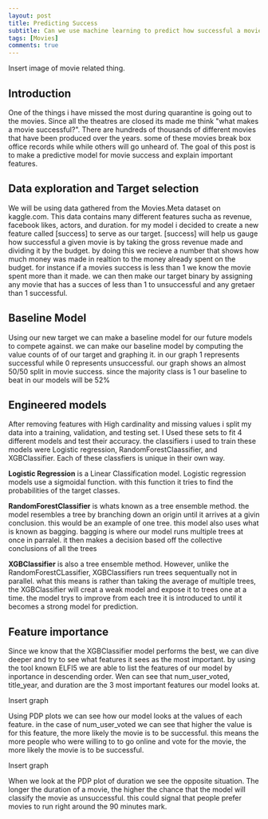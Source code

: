 ```yaml
---
layout: post
title: Predicting Success
subtitle: Can we use machine learning to predict how successful a movie will be?
tags: [Movies]
comments: true
---
```


Insert image of movie related thing.

## Introduction

  One of the things i have missed the most during quarantine is going out to the movies. Since all the theatres are closed its made me think "what makes a movie successful?". There are hundreds of thousands of different movies that have been produced over the years. some of these movies break box office records while while others will go unheard of. The goal of this post is to make a predictive model for movie success and explain important features.
  
## Data exploration and Target selection
  
  We will be using data gathered from the Movies.Meta dataset on kaggle.com. This data contains many different features sucha as revenue, facebook likes, actors, and duration. for my model i decided to create a new feature called [success] to serve as our target. [success] will help us gauge how successful a given movie is by taking the gross revenue made and dividing it by the budget. by doing this we recieve a number that shows how much money was made in realtion to the money already spent on the budget. for instance if a movies success is less than 1 we know the movie spent more than it made. we can then make our target binary by assigning any movie that has a succes of less than 1 to unsuccessful and any gretaer than 1 successful.
  
## Baseline Model
  
  Using our new target we can make a baseline model for our future models to compete against. we can make our baseline model by computing the value counts of of our target and graphing it. in our graph 1 represents successful while 0 represents unsuccessful. our graph shows an almost 50/50 split in movie success. since the majority class is 1 our baseline to beat in our models will be 52% 
  
## Engineered models

  After removing features with High cardinality and missing values i split my data into a training, validation, and testing set. I Used these sets to fit 4 different models
and test their accuracy. the classifiers i used to train these models were Logistic regression, RandomForestClaassifier, and XGBClassifier. Each of these classfiers is unique in their own way.

**Logistic Regression** is a Linear Classification model. Logistic regression models use a sigmoidal function. with this function it tries to find the probabilities of the target classes.

**RandomForestClassifier** is whats known as a tree ensemble method. the model resembles a tree by branching down an origin until it arrives at a givin conclusion. this would be an example of one tree. this model also uses what is known as bagging. bagging is where our model runs multiple trees at once in parralel. it then makes a decision based off the collective conclusions of all the trees

**XGBClassifier** is also a tree ensemble method. However, unlike the RandomForestCLassifier, XGBClassifiers run trees sequentually not in parallel. what this means is rather than taking the average of multiple trees, the XGBClassifier will creat a weak model and expose it to trees one at a time. the model trys to improve from each tree it is introduced to until it becomes a strong model for prediction.

  
## Feature importance

  Since we know that the XGBClassifier model performs the best, we can dive deeper and try to see what features it sees as the most important. by using the tool known ELFI5 we are able to list the features of our model by inportance in descending order. Wen can see that num_user_voted, title_year, and duration are the 3 most important features our model looks at. 

Insert graph

  Using PDP plots we can see how our model looks at the values of each feature. in the case of num_user_voted we can see that higher the value is for this feature, the more likely the movie is to be successful. this means the more people who were willing to to go online and vote for the movie, the more likely the movie is to be successful.
  
Insert graph

  When we look at the PDP plot of duration we see the opposite situation. The longer the duration of a movie, the higher the chance that the model will classify the movie as unsuccessful. this could signal that people prefer movies to run right around the 90 minutes mark.
